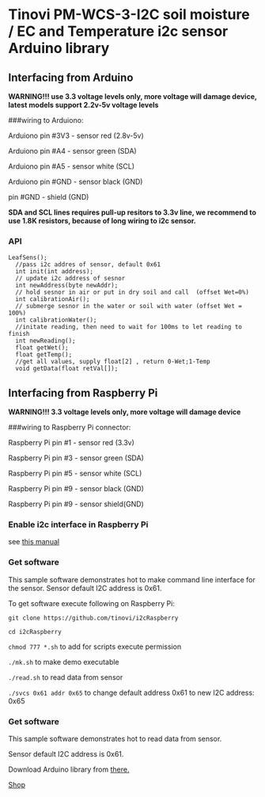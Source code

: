 # Tinovi PM-WCS-3-I2C soil moisture / EC and Temperature i2c sensor Arduino library

## Interfacing from Arduino
**WARNING!!! use 3.3 voltage levels only, more voltage will damage device, latest models support 2.2v-5v voltage levels**


###wiring to Arduiono:

Arduiono pin #3V3 - sensor red (2.8v-5v)

Arduiono pin #A4 - sensor green (SDA)

Arduiono pin #A5 - sensor white (SCL)

Arduiono pin #GND - sensor black (GND)

pin #GND - shield (GND)

**SDA and SCL lines requires pull-up resitors to 3.3v line, we recommend to use 1.8K resistors, because of long wiring to i2c sensor.**

### API
```
LeafSens();
  //pass i2c addres of sensor, default 0x61
  int init(int address);
  // update i2c address of sesnor
  int newAddress(byte newAddr);
  // hold sesnor in air or put in dry soil and call  (offset Wet=0%)
  int calibrationAir();
  // submerge sesnor in the water or soil with water (offset Wet = 100%)
  int calibrationWater();
  //initate reading, then need to wait for 100ms to let reading to finish
  int newReading();
  float getWet();
  float getTemp();
  //get all values, supply float[2] , return 0-Wet;1-Temp
  void getData(float retVal[]);
```



## Interfacing from Raspberry Pi

**WARNING!!! 3.3 voltage levels only, more voltage will damage device**


###wiring to Raspberry Pi connector:

Raspberry Pi pin #1 - sensor red (3.3v)

Raspberry Pi pin #3 - sensor green (SDA)

Raspberry Pi pin #5 - sensor white (SCL)

Raspberry Pi pin #9 - sensor black (GND)

Raspberry Pi pin #9 - sensor shield(GND)

### Enable i2c interface in Raspberry Pi

see [this manual](https://learn.sparkfun.com/tutorials/raspberry-pi-spi-and-i2c-tutorial)


### Get software
This sample software demonstrates hot to make command line interface for the sensor.
Sensor default I2C address is 0x61.

To get software execute following on Raspberry Pi:

`git clone https://github.com/tinovi/i2cRaspberry`

`cd i2cRaspberry`

`chmod 777 *.sh` to add for scripts execute permission

`./mk.sh` to make demo executable

`./read.sh` to read data from sensor

`./svcs 0x61 addr 0x65` to change default address 0x61 to new I2C address: 0x65




### Get software

This sample software demonstrates hot to read data from sensor.

Sensor default I2C address is 0x61.

Download Arduino library from [there.](https://github.com/tinovi/LeafArduinoI2c)

<a href="https://tinovi.com/tinovi-shop/"> Shop </a>

